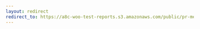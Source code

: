 ```yaml
---
layout: redirect
redirect_to: https://a8c-woo-test-reports.s3.amazonaws.com/public/pr-merge/40843/api/index.html
---
```


